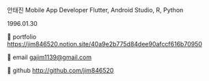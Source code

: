 안태진
Mobile App Developer
Flutter, Android Studio, R, Python

1996.01.30

🌟 portfolio https://jim846520.notion.site/40a9e2b775d84dee90afccf616b70950

🌟 email   gajim1139@gmail.com

🌟 github  http://github.com/jim846520

